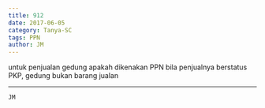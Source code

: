 ```yaml
---
title: 912
date: 2017-06-05
category: Tanya-SC
tags: PPN
author: JM
---
```


untuk penjualan gedung apakah dikenakan PPN bila penjualnya berstatus PKP, gedung bukan barang jualan

---



`JM`
